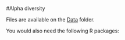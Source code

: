 #Alpha diversity 

Files are available on the [Data]() folder.

You would also need the following R packages:
